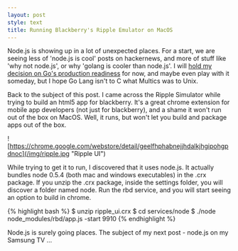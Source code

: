 ```yaml
---
layout: post
style: text
title: Running Blackberry's Ripple Emulator on MacOS
---
```


Node.js is showing up in a lot of unexpected places. For a start, we are seeing less of 'node.js is cool' posts on hackernews, and more of stuff like 'why not node.js', or why 'golang is cooler than node.js'. I will [hold my decision on Go's production readiness](http://code.google.com/p/go/issues/detail?id=909) for now, and maybe even play with it someday, but I hope Go Lang isn't to C what Multics was to Unix.

Back to the subject of this post. I came across the Ripple Simulator while trying to build an html5 app for blackberry. It's a great chrome extension for mobile app developers (not just for blackberry), and a shame it won't run out of the box on MacOS. Well, it runs, but won't let you build and package apps out of the box. 

![https://chrome.google.com/webstore/detail/geelfhphabnejjhdalkjhgipohgpdnoc](/img/ripple.jpg "Ripple UI")

While trying to get it to run, I discovered that it uses node.js. It actually bundles node 0.5.4 (both mac and windows executables) in the .crx package. If you unzip the .crx package, inside the settings folder, you will discover a folder named node. Run the rbd service, and you will start seeing an option to build in chrome.

{% highlight bash %}
$ unzip ripple_ui.crx
$ cd services/node
$ ./node node_modules/rbd/app.js -start 9910
{% endhighlight %}


Node.js is surely going places. The subject of my next post - node.js on my Samsung TV ...
